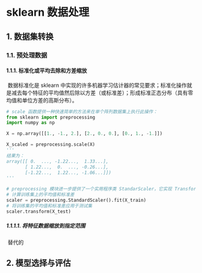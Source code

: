# sklearn 数据处理

## 1. 数据集转换

### 1.1. 预处理数据

#### 1.1.1. 标准化或平均去除和方差缩放

​	数据标准化是 sklearn 中实现的许多机器学习估计器的常见要求；标准化操作就是减去每个特征的平均值然后除以方差（或标准差）；形成标准正态分布（具有零均值和单位方差的高斯分布）。

```python
# scale 函数提供一种快速简单的方法来在单个阵列数据集上执行此操作：
from sklearn import preprocessing
import numpy as np

X = np.array([[1., -1., 2.], [2., 0., 0.], [0., 1., -1.]])

X_scaled = preprocessing.scale(X)
'''
结果为：
array([[ 0.  ..., -1.22...,  1.33...],
       [ 1.22...,  0.  ..., -0.26...],
       [-1.22...,  1.22..., -1.06...]])
'''

# preprocessing 模块进一步提供了一个实用程序类 StandarScaler，它实现 Transformer API 来计算训练集上的平均值和标准偏差，以便能够稍后在测试集上重新应用相同的变换。
# 计算训练集上的平均值和标准差
scaler = preprocessing.StandardScaler().fit(X_train)
# 将训练集的平均值和标准差应用于测试集
scaler.transform(X_test)
```

##### 1.1.1.1. 将特征数据缩放到指定范围

​	替代的

## 2. 模型选择与评估



